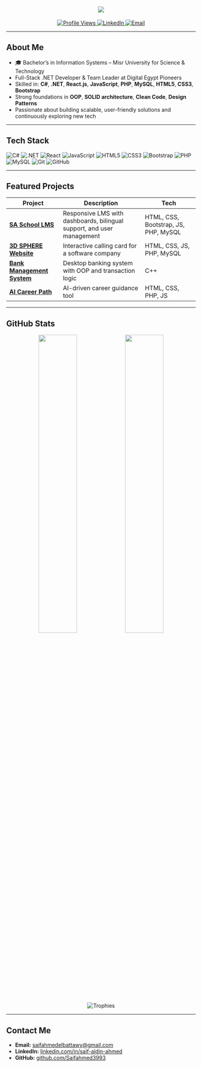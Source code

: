 <h1 align="center">
  <img src="https://readme-typing-svg.herokuapp.com?size=35&center=true&vCenter=true&width=550&lines= Hey+there!+I'm+Saif+Aldin+Ahmed;Full-Stack+.NET+Developer;Building+Modern+Web+Solutions" />
</h1>

<p align="center">
  <a href="https://github.com/Saifahmed3993">
    <img src="https://komarev.com/ghpvc/?username=Saifahmed3993&label=Profile%20Views&color=0e75b6&style=for-the-badge" alt="Profile Views" />
  </a>
  <a href="https://www.linkedin.com/in/saif-aldin-ahmed">
    <img src="https://img.shields.io/badge/LinkedIn-Connect-blue?logo=linkedin&style=for-the-badge" alt="LinkedIn" />
  </a>
  <a href="mailto:saifahmedelbattawy@gmail.com">
    <img src="https://img.shields.io/badge/Email-Contact-red?logo=gmail&style=for-the-badge" alt="Email" />
  </a>
</p>

---

##  About Me
- 🎓 Bachelor’s in Information Systems – Misr University for Science & Technology  
-  Full-Stack .NET Developer & Team Leader at Digital Egypt Pioneers  
-  Skilled in: **C#**, **.NET**, **React.js**, **JavaScript**, **PHP**, **MySQL**, **HTML5**, **CSS3**, **Bootstrap**  
-  Strong foundations in **OOP**, **SOLID architecture**, **Clean Code**, **Design Patterns**  
-  Passionate about building scalable, user-friendly solutions and continuously exploring new tech

---

##  Tech Stack

![C#](https://img.shields.io/badge/C%23-239120?logo=c-sharp&logoColor=white&style=for-the-badge)
![.NET](https://img.shields.io/badge/.NET-512BD4?logo=dotnet&logoColor=white&style=for-the-badge)
![React](https://img.shields.io/badge/React-20232A?logo=react&logoColor=61DAFB&style=for-the-badge)
![JavaScript](https://img.shields.io/badge/JavaScript-F7DF1E?logo=javascript&logoColor=black&style=for-the-badge)
![HTML5](https://img.shields.io/badge/HTML5-E34F26?logo=html5&logoColor=white&style=for-the-badge)
![CSS3](https://img.shields.io/badge/CSS3-1572B6?logo=css3&logoColor=white&style=for-the-badge)
![Bootstrap](https://img.shields.io/badge/Bootstrap-7952B3?logo=bootstrap&logoColor=white&style=for-the-badge)
![PHP](https://img.shields.io/badge/PHP-777BB4?logo=php&logoColor=white&style=for-the-badge)
![MySQL](https://img.shields.io/badge/MySQL-4479A1?logo=mysql&logoColor=white&style=for-the-badge)
![Git](https://img.shields.io/badge/Git-F05032?logo=git&logoColor=white&style=for-the-badge)
![GitHub](https://img.shields.io/badge/GitHub-181717?logo=github&logoColor=white&style=for-the-badge)

---

##  Featured Projects

| Project | Description | Tech |
|---------|-------------|------|
| [**SA School LMS**](https://github.com/Saifahmed3993/SA-School) | Responsive LMS with dashboards, bilingual support, and user management | HTML, CSS, Bootstrap, JS, PHP, MySQL |
| [**3D SPHERE Website**](https://github.com/Saifahmed3993/Softwarecompany3993) | Interactive calling card for a software company | HTML, CSS, JS, PHP, MySQL |
| [**Bank Management System**](https://github.com/Saifahmed3993/libraryManagementSystem) | Desktop banking system with OOP and transaction logic | C++ |
| [**AI Career Path**](https://github.com/Saifahmed3993/AI-Career-Path) | AI-driven career guidance tool | HTML, CSS, PHP, JS |

---

##  GitHub Stats

<p align="center">
  <img src="https://github-readme-stats.vercel.app/api?username=Saifahmed3993&show_icons=true&theme=radical" width="45%" />
  <img src="https://github-readme-streak-stats.herokuapp.com/?user=Saifahmed3993&theme=radical" width="45%" />
</p>

<p align="center">
  <img src="https://github-profile-trophy.vercel.app/?username=Saifahmed3993&theme=onedark&row=1&column=7" alt="Trophies" />
</p>

---

##  Contact Me

- **Email:** [saifahmedelbattawy@gmail.com](mailto:saifahmedelbattawy@gmail.com)  
- **LinkedIn:** [linkedin.com/in/saif-aldin-ahmed](https://www.linkedin.com/in/saif-aldin-ahmed)  
- **GitHub:** [github.com/Saifahmed3993](https://github.com/Saifahmed3993)  

